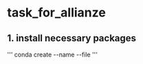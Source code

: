 # task_for_allianze
## 1. install necessary packages
'''
conda create --name <env> --file <this file>
'''
